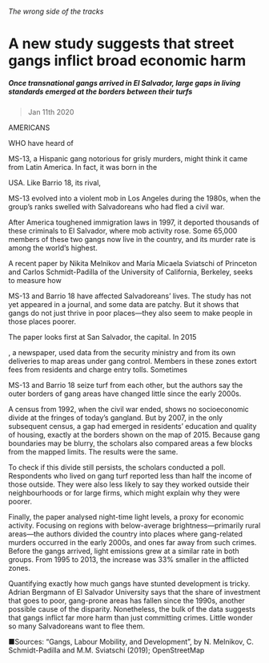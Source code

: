 ###### The wrong side of the tracks
# A new study suggests that street gangs inflict broad economic harm 
##### Once transnational gangs arrived in El Salvador, large gaps in living standards emerged at the borders between their turfs 
> Jan 11th 2020 
AMERICANS  
WHO have heard of  
MS-13, a Hispanic gang notorious for grisly murders, might think it came from Latin America. In fact, it was born in the  
USA. Like Barrio 18, its rival,  
MS-13 evolved into a violent mob in Los Angeles during the 1980s, when the group’s ranks swelled with Salvadoreans who had fled a civil war. 
After America toughened immigration laws in 1997, it deported thousands of these criminals to El Salvador, where mob activity rose. Some 65,000 members of these two gangs now live in the country, and its murder rate is among the world’s highest. 
A recent paper by Nikita Melnikov and María Micaela Sviatschi of Princeton and Carlos Schmidt-Padilla of the University of California, Berkeley, seeks to measure how  
MS-13 and Barrio 18 have affected Salvadoreans’ lives. The study has not yet appeared in a journal, and some data are patchy. But it shows that gangs do not just thrive in poor places—they also seem to make people in those places poorer. 
The paper looks first at San Salvador, the capital. In 2015  
, a newspaper, used data from the security ministry and from its own deliveries to map areas under gang control. Members in these zones extort fees from residents and charge entry tolls. Sometimes  
MS-13 and Barrio 18 seize turf from each other, but the authors say the outer borders of gang areas have changed little since the early 2000s. 
A census from 1992, when the civil war ended, shows no socioeconomic divide at the fringes of today’s gangland. But by 2007, in the only subsequent census, a gap had emerged in residents’ education and quality of housing, exactly at the borders shown on the map of 2015. Because gang boundaries may be blurry, the scholars also compared areas a few blocks from the mapped limits. The results were the same. 
To check if this divide still persists, the scholars conducted a poll. Respondents who lived on gang turf reported less than half the income of those outside. They were also less likely to say they worked outside their neighbourhoods or for large firms, which might explain why they were poorer. 
Finally, the paper analysed night-time light levels, a proxy for economic activity. Focusing on regions with below-average brightness—primarily rural areas—the authors divided the country into places where gang-related murders occurred in the early 2000s, and ones far away from such crimes. Before the gangs arrived, light emissions grew at a similar rate in both groups. From 1995 to 2013, the increase was 33% smaller in the afflicted zones. 
Quantifying exactly how much gangs have stunted development is tricky. Adrian Bergmann of El Salvador University says that the share of investment that goes to poor, gang-prone areas has fallen since the 1990s, another possible cause of the disparity. Nonetheless, the bulk of the data suggests that gangs inflict far more harm than just committing crimes. Little wonder so many Salvadoreans want to flee them.  
■Sources: “Gangs, Labour Mobility, and Development”, by N. Melnikov, C. Schmidt-Padilla and M.M. Sviatschi (2019); OpenStreetMap 
